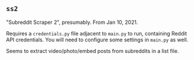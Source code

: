 ## `ss2`

"Subreddit Scraper 2", presumably.
From Jan 10, 2021.

Requires a `credentials.py` file adjacent to `main.py` to run, containing Reddit API credentials. 
You will need to configure some settings in `main.py` as well.

Seems to extract video/photo/embed posts from subreddits in a list file.
